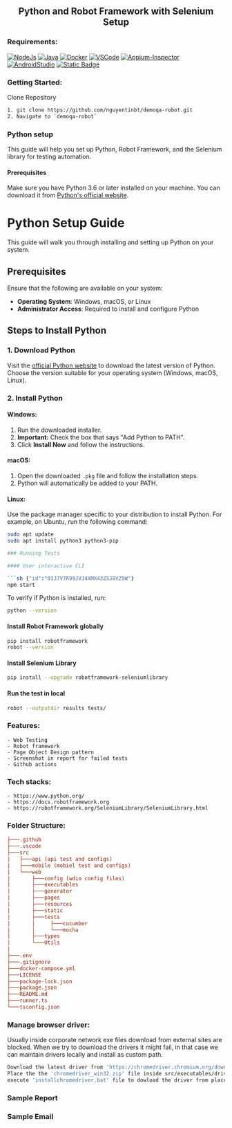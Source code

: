 <h2 align="center"> Python and Robot Framework with Selenium Setup </h2>

### Requirements:

[![NodeJs](https://img.shields.io/badge/-NodeJS%20v12%20OR%20later-%23339933?logo=npm)](https://nodejs.org/en/download/)
[![Java](https://img.shields.io/badge/-JDK-%23007396?logo=java&logoColor=black&)](https://www.oracle.com/java/technologies/downloads/)
[![Docker](https://img.shields.io/badge/-Docker-0db7ed?logo=docker&logoColor=white)](https://docs.docker.com/engine/install/)
[![VSCode](https://img.shields.io/badge/-Visual%20Studio%20Code-%233178C6?logo=visual-studio-code)](https://code.visualstudio.com/download)
[![Appium-Inspector](https://img.shields.io/badge/-Appium%20Inspector-662d91?logo=appium&logoColor=black)](https://github.com/appium/appium-inspector/releases)
[![AndroidStudio](https://img.shields.io/badge/-Android%20Studio-3DDC84?logo=android-studio&logoColor=white)](https://developer.android.com/studio)
[![Static Badge](https://img.shields.io/badge/build-passing-brightgreen)](https://developer.android.com/studio)

### Getting Started:

Clone Repository

```bash {"id":"01J7V7R99JVJ4XMX43ZJ7Q2NZW"}
1. git clone https://github.com/nguyentinbt/demoqa-robot.git
2. Navigate to `demoqa-robot`

```

### Python setup

This guide will help you set up Python, Robot Framework, and the Selenium library for testing automation.

#### Prerequisites

Make sure you have Python 3.6 or later installed on your machine. You can download it from [Python's official website](https://www.python.org/downloads/).

# Python Setup Guide

This guide will walk you through installing and setting up Python on your system.

## Prerequisites

Ensure that the following are available on your system:

- **Operating System**: Windows, macOS, or Linux
- **Administrator Access**: Required to install and configure Python

## Steps to Install Python

### 1. Download Python

Visit the [official Python website](https://www.python.org/downloads/) to download the latest version of Python. Choose the version suitable for your operating system (Windows, macOS, Linux).

### 2. Install Python

#### Windows:

1. Run the downloaded installer.
2. **Important:** Check the box that says "Add Python to PATH".
3. Click **Install Now** and follow the instructions.

#### macOS:

1. Open the downloaded `.pkg` file and follow the installation steps.
2. Python will automatically be added to your PATH.

#### Linux:

Use the package manager specific to your distribution to install Python. For example, on Ubuntu, run the following command:

```bash {"id":"01J7V9YWD83109BBB084QCHX4W"}
sudo apt update
sudo apt install python3 python3-pip

### Running Tests

#### User interactive CLI

```sh {"id":"01J7V7R99JVJ4XMX43ZSJ8VZ5W"}
npm start

```

To verify if Python is installed, run:

```bash {"id":"01J7VAJF8VKCSTK4KC9DVSV463"}
python --version

```

#### Install Robot Framework globally

```bash {"id":"01J7V7R99JVJ4XMX4401GP2VM6"}
pip install robotframework
robot --version
```

#### Install Selenium Library

```sh {"id":"01J7V7R99JVJ4XMX4404MTS8NV"}
pip install --upgrade robotframework-seleniumlibrary
```

#### Run the test in local

```sh {"id":"01J7VAR43C6J66F1REB0XFXE4C"}
robot --outputdir results tests/
```

### Features:

    - Web Testing
    - Robot framework
    - Page Object Design pattern
    - Screenshot in report for failed tests
    - Github actions

### Tech stacks:

    - https://www.python.org/
    - https://docs.robotframework.org
    - https://robotframework.org/SeleniumLibrary/SeleniumLibrary.html

### Folder Structure:

```ini {"id":"01J7V7R99JVJ4XMX440G857VAS"}
├───.github
├───.vscode
├───src
|   ├───api (api test and configs)
|   ├───mobile (mobiel test and configs)
|   └───web
|       ├───config (wdio config files)
|       ├───executables
|       ├───generator
|       ├───pages
|       ├───resources
|       ├───static
|       ├───tests
|       │     ├───cucumber
|       │     └───mocha
|       ├───types
|       └───Utils
|
├───.env
├───.gitignore
├───docker-compose.yml
├───LICENSE
├───package-lock.json
├───package.json
├───README.md
├───runner.ts
└───tsconfig.json

```

### Manage browser driver:

Usually inside corporate network exe files download from external sites are blocked.
When we try to download the drivers it might fail, in that case we can maintain drivers
locally and install as custom path.

```bash {"id":"01J7V7R99JVJ4XMX440JGC6QJC"}
Download the latest driver from 'https://chromedriver.chromium.org/downloads'
Place the the 'chromedriver_win32.zip' file inside src/executables/drivers
execute 'installchromedriver.bat' file to dowload the driver from placed folder

```

### Sample Report

### Sample Email